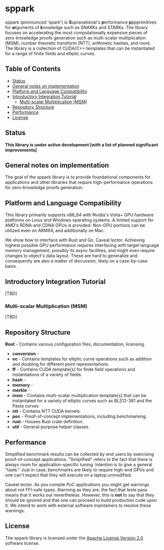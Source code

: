 # sppark

sppark (pronounced 'spark') is **S**upranational's **p**erformance **p**ppprimitives for **ar**guments of **k**nowledge such as SNARKs and STARKs. The library focuses on accelerating the most computationally expensive pieces of zero-knowledge proofs generation such as multi-scalar multiplication (MSM), number theoretic transform (NTT), arithmetic hashes, and more. The library is a collection of CUDA/C++ templates that can be instantiated for a range of finite fields and elliptic curves.

## Table of Contents

  * [Status](#status)
  * [General notes on implementation](#general-notes-on-implementation)
  * [Platform and Language Compatibility](#platform-and-language-compatibility)
  * [Introductory Integration Tutorial](#introductory-integration-tutorial)
    + [Multi-scalar Multiplication (MSM)](#multi-scalar-multiplication-msm)
  * [Repository Structure](#repository-structure)
  * [Performance](#performance)
  * [License](#license)

## Status

**This library is under active development [with a list of planned significant improvements]**

## General notes on implementation

The goal of the sppark library is to provide foundational components for applications and other libraries that require high-performance operations for zero-knowledge proofs generation.

## Platform and Language Compatibility

This library primarily supports x86_64 with Nvidia's Volta+ GPU hardware platforms on Linux and Windows operating systems. A limited support for AMD's RDNA and CDNA GPUs is provided. Non-GPU portions can be utilized even on ARM64, and additionally on Mac.

We show how to interface with Rust and Go. Caveat lector. Achieving highest possible GPU performance requires interfacing with target language memory management, possibly its async facilities, and might even require changes to object's data layout. These are hard to generalize and consequently are also a matter of discussion, likely on a case-by-case basis.

## Introductory Integration Tutorial

[TBD]

### Multi-scalar Multiplication (MSM)

[TBD]

## Repository Structure

**Root** - Contains various configuration files, documentation, licensing.
* **conversion** -
* **ec** - Contains templates for elliptic curve operations such as addition and doubling for different point representations.
* **ff** - Contains CUDA template[s] for finite field operations and instantiations of a variety of fields.
* **hash** -
* **memory** -
* **merkle** -
* **msm** - Contains multi-scalar multiplication template[s] that can be instantiated for a variety of elliptic curves such as BLS12-381 and the Pasta curves
* **ntt** - Contains NTT CUDA kernels.
* **poc** - Proof-of-concept implementations, including benchmarking.
* **rust** - Houses Rust crate definition.
* **util** - General-purpose helper classes.

## Performance

Simplified benchmark results can be collected by end users by exercising proof-of-concept applications. "Simplified" refers to the fact that there is always room for application-specific tuning. Intention is to give a general "taste." Just in case, benchmarks are likely to require high-end GPUs and one can't expect that they will execute on a laptop unmodified.

Caveat lector. As you compile PoC applications you might get warnings about not FFI-safe types. Alarming as they are, the fact that tests pass means that it works out nevertheless. However, this is **not** to say that they should be ignored and that one can proceed to build production code upon it. We intend to work with external software maintainers to resolve these warnings.

## License

The sppark library is licensed under the [Apache License Version 2.0](LICENSE) software license.
